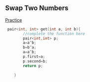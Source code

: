 <h2>Swap Two Numbers</h2>
<a href="https://practice.geeksforgeeks.org/problems/swap-two-numbers3844/1">Practice</a>

```cpp
 pair<int, int> get(int a, int b){
        //complete the function here
        pair<int,int> p;
        a=a^b;
        b=b^a;
        a=a^b;
        p.first=a;
        p.second=b;
        return p;
        
    }